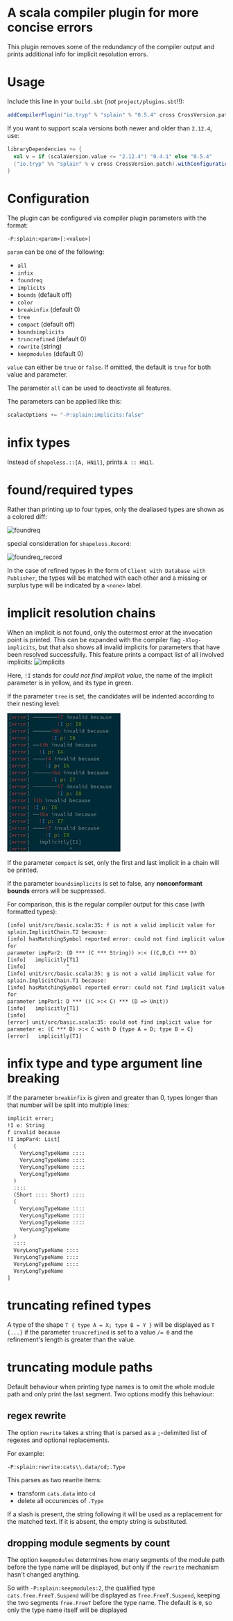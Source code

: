 # A scala compiler plugin for more concise errors

This plugin removes some of the redundancy of the compiler output and prints
additional info for implicit resolution errors.

# Usage

Include this line in your `build.sbt` (_not_ `project/plugins.sbt`!!):

```sbt
addCompilerPlugin("io.tryp" % "splain" % "0.5.4" cross CrossVersion.patch)
```

If you want to support scala versions both newer and older than `2.12.4`, use:

```sbt
libraryDependencies += {
  val v = if (scalaVersion.value <= "2.12.4") "0.4.1" else "0.5.4"
  ("io.tryp" %% "splain" % v cross CrossVersion.patch).withConfigurations(Some("plugin->default(compile)"))
}
```

# Configuration
The plugin can be configured via compiler plugin parameters with the format:
```
-P:splain:<param>[:<value>]
```
`param` can be one of the following:
* `all`
* `infix`
* `foundreq`
* `implicits`
* `bounds` (default off)
* `color`
* `breakinfix` (default 0)
* `tree`
* `compact` (default off)
* `boundsimplicits`
* `truncrefined` (default 0)
* `rewrite` (string)
* `keepmodules` (default 0)

`value` can either be `true` or `false`. If omitted, the default is `true` for
both value and parameter.

The parameter `all` can be used to deactivate all features.

The parameters can be applied like this:

```sbt
scalacOptions += "-P:splain:implicits:false"
```

# infix types
Instead of `shapeless.::[A, HNil]`, prints `A :: HNil`.

# found/required types
Rather than printing up to four types, only the dealiased types are shown as a colored diff:

![foundreq](img/foundreq.jpg)

special consideration for `shapeless.Record`:

![foundreq_record](img/foundreq_record.jpg)

In the case of refined types in the form of `Client with Database with
Publisher`, the types will be matched with each other and a missing or surplus
type will be indicated by a `<none>` label.

# implicit resolution chains
When an implicit is not found, only the outermost error at the invocation point
is printed. This can be expanded with the compiler flag `-Xlog-implicits`, but
that also shows all invalid implicits for parameters that have been resolved
successfully.
This feature prints a compact list of all involved implicits:
![implicits](img/implicits.jpg)

Here, `!I` stands for *could not find implicit value*, the name of the implicit
parameter is in yellow, and its type in green.

If the parameter `tree` is set, the candidates will be indented according to their nesting level:

![tree](img/tree.jpg)

If the parameter `compact` is set, only the first and last implicit in a chain will be printed.

If the parameter `boundsimplicits` is set to false, any **nonconformant bounds** errors will be suppressed.

For comparison, this is the regular compiler output for this case (with
formatted types):

```
[info] unit/src/basic.scala:35: f is not a valid implicit value for
splain.ImplicitChain.T2 because:
[info] hasMatchingSymbol reported error: could not find implicit value for
parameter impPar2: (D *** (C *** String)) >:< ((C,D,C) *** D)
[info]   implicitly[T1]
[info]             ^
[info] unit/src/basic.scala:35: g is not a valid implicit value for
splain.ImplicitChain.T1 because:
[info] hasMatchingSymbol reported error: could not find implicit value for
parameter impPar1: D *** ((C >:< C) *** (D => Unit))
[info]   implicitly[T1]
[info]             ^
[error] unit/src/basic.scala:35: could not find implicit value for
parameter e: (C *** D) >:< C with D {type A = D; type B = C}
[error]   implicitly[T1]

```

# infix type and type argument line breaking

If the parameter `breakinfix` is given and greater than 0, types longer than
that number will be split into multiple lines:

```
implicit error;
!I e: String
f invalid because
!I impPar4: List[
  (
    VeryLongTypeName ::::
    VeryLongTypeName ::::
    VeryLongTypeName ::::
    VeryLongTypeName
  )
  ::::
  (Short :::: Short) ::::
  (
    VeryLongTypeName ::::
    VeryLongTypeName ::::
    VeryLongTypeName ::::
    VeryLongTypeName
  )
  ::::
  VeryLongTypeName ::::
  VeryLongTypeName ::::
  VeryLongTypeName ::::
  VeryLongTypeName
]
```

# truncating refined types

A type of the shape `T { type A = X; type B = Y }` will be displayed as `T {...}` if the parameter `truncrefined` is set
to a value `/= 0` and the refinement's length is greater than the value.

# truncating module paths

Default behaviour when printing type names is to omit the whole module path and only print the last segment.
Two options modify this behaviour:

## regex rewrite

The option `rewrite` takes a string that is parsed as a `;`-delimited list of regexes and optional replacements.

For example:

```
-P:splain:rewrite:cats\\.data/cd;.Type
```

This parses as two rewrite items:

* transform `cats.data` into `cd`
* delete all occurences of `.Type`

If a slash is present, the string following it will be used as a replacement for the matched text.
If it is absent, the empty string is substituted.

## dropping module segments by count

The option `keepmodules` determines how many segments of the module path before the type name will be displayed, but
only if the `rewrite` mechanism hasn't changed anything.

So with `-P:splain:keepmodules:2`, the qualified type `cats.free.FreeT.Suspend` will be displayed as `free.FreeT.Suspend`, keeping the two segments `free.FreeT` before the type name.
The default is `0`, so only the type name itself will be displayed
